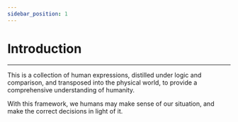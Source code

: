 ```yaml
---
sidebar_position: 1
---
```


# Introduction

---

This is a collection of human expressions, distilled under logic and comparison, and transposed into the physical world, to provide a comprehensive understanding of humanity.

With this framework, we humans may make sense of our situation, and make the correct decisions in light of it.